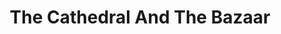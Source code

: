 ---
layout: books
title: The Cathedral And The Bazaar
subtitle: 
essential: 
categories: ['software']
authors: ['Eric S. Raymond']
authors_twitter: ['']
excerpt: Free software means that the software's users have freedom. (The issue is not about price.) We developed the GNU operating system so that users can have freedom in their computing. Specifically, free software means users have the four essential freedoms (0) to run the program, (1) to study and change the program in source code form, (2) to redistribute exact copies, and (3) to distribute modified versions.
url: https://www.gnu.org/philosophy/
amazon_url: 
---